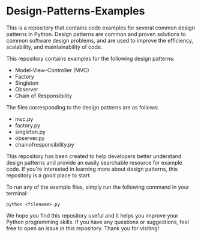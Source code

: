 
# Design-Patterns-Examples

  
This is a repository that contains code examples for several common design patterns in Python. Design patterns are common and proven solutions to common software design problems, and are used to improve the efficiency, scalability, and maintainability of code.

  

This repository contains examples for the following design patterns:

 - Model-View-Controller (MVC)
 - Factory 
 - Singleton 
 - Observer 
 - Chain of Responsibility

The files corresponding to the design patterns are as follows:

 - mvc.py
 - factory.py
 - singleton.py
 - observer.py
 - chainofresponsibility.py

This repository has been created to help developers better understand design patterns and provide an easily searchable resource for example code. If you're interested in learning more about design patterns, this repository is a good place to start.

  

To run any of the example files, simply run the following command in your terminal:

    python <filename>.py

We hope you find this repository useful and it helps you improve your Python programming skills. If you have any questions or suggestions, feel free to open an issue in this repository. Thank you for visiting!